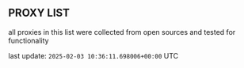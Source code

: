 ## PROXY LIST

all proxies in this list were collected from open sources and tested for functionality

last update: `2025-02-03 10:36:11.698006+00:00` UTC